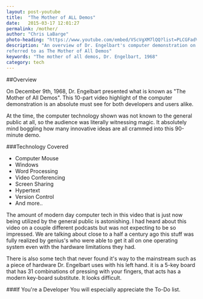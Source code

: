 ```yaml
---
layout: post-youtube
title:  "The Mother of ALL Demos"
date:   2015-03-17 12:01:27
permalink: /mother/
author: "Chris LaBarge"
photo-heading: "https://www.youtube.com/embed/VScVgXM7lQQ?list=PLCGFadV4FqU2yAqCzKaxnKKXgnJBUrKTE"
description: "An overview of Dr. Engelbart's computer demonstration on December 9th, 1968. Commonly 
referred to as The Mother of All Demos"
keywords: "The mother of all demos, Dr. Engelbart, 1968"
category: tech
---
```


##Overview

On December 9th, 1968, Dr. Engelbart presented what is known as "The Mother of All Demos".
This 10-part video highlight of the computer demonstration is an absolute must see for 
both developers and users alike. 

  
At the time, the computer technology shown was not known to the general public
at all, so the audience was literally witnessing magic. It absolutely mind 
boggling how many innovative ideas are all crammed into this 90-minute demo.
 
###Technology Covered

- Computer Mouse
- Windows
- Word Processing
- Video Conferencing
- Screen Sharing
- Hypertext
- Version Control
- And more..

The amount of modern day computer tech in this video that is just now being utilized by the 
general public is astonishing.  I had heard about this video on a couple different podcasts 
but was not expecting to be so impressed. We are talking about close to a half
a century ago this stuff was fully realized by genius's who were able
to get it all on one operating system even with the hardware limitations they had.

There is also some tech that never found it's way to the mainstream such as a
piece of hardware Dr. Engelbart uses with his left hand.  it is a 5-key board 
that has 31 combinations of pressing with your fingers, that acts has a modern 
key-board substitute. It looks difficult.

###If You're a Developer
You will especially appreciate the To-Do list. 